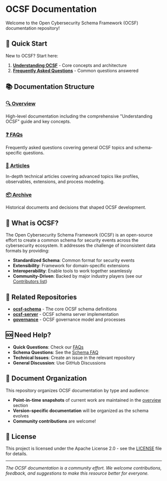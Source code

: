 # OCSF Documentation

Welcome to the Open Cybersecurity Schema Framework (OCSF) documentation repository!

## 🚀 Quick Start

New to OCSF? Start here:

1. **[Understanding OCSF](overview/understanding-ocsf.md)** - Core concepts and architecture
2. **[Frequently Asked Questions](faqs/)** - Common questions answered

## 📚 Documentation Structure

### [🔍 Overview](overview/)
High-level documentation including the comprehensive "Understanding OCSF" guide and key concepts.

### [❓ FAQs](faqs/)
Frequently asked questions covering general OCSF topics and schema-specific questions.

### [📝 Articles](articles/)
In-depth technical articles covering advanced topics like profiles, observables, extensions, and process modeling.

### [📦 Archive](archive/)
Historical documents and decisions that shaped OCSF development.

## 🎯 What is OCSF?

The Open Cybersecurity Schema Framework (OCSF) is an open-source effort to create a common schema for security events across the cybersecurity ecosystem. It addresses the challenge of inconsistent data formats by providing:

- **Standardized Schema**: Common format for security events
- **Extensibility**: Framework for domain-specific extensions  
- **Interoperability**: Enable tools to work together seamlessly
- **Community-Driven**: Backed by major industry players (see our [Contributors list](contributors.md))

## 🔗 Related Repositories

- **[ocsf-schema](https://github.com/ocsf/ocsf-schema)** - The core OCSF schema definitions
- **[ocsf-server](https://github.com/ocsf/ocsf-server)** - OCSF schema server implementation
- **[governance](https://github.com/ocsf/governance)** - OCSF governance model and processes

## 🆘 Need Help?

- **Quick Questions**: Check our [FAQs](faqs/)
- **Schema Questions**: See the [Schema FAQ](faqs/schema-faq.md)
- **Technical Issues**: Create an issue in the relevant repository
- **General Discussion**: Use GitHub Discussions

## 📄 Document Organization

This repository organizes OCSF documentation by type and audience:

- **Point-in-time snapshots** of current work are maintained in the [overview](overview/) section
- **Version-specific documentation** will be organized as the schema evolves
- **Community contributions** are welcome!

## 📜 License

This project is licensed under the Apache License 2.0 - see the [LICENSE](LICENSE) file for details.

---

*The OCSF documentation is a community effort. We welcome contributions, feedback, and suggestions to make this resource better for everyone.*
